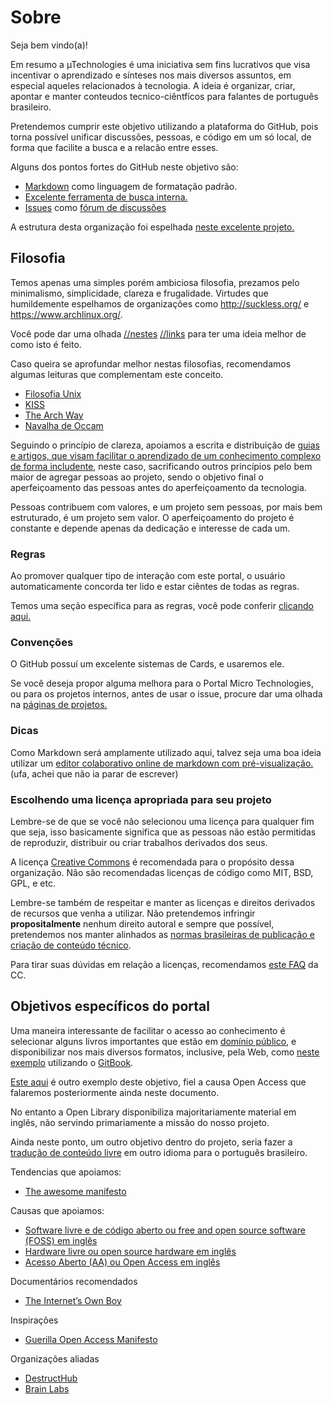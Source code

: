 # Sobre

Seja bem vindo(a)!

Em resumo a µTechnologies é uma iniciativa sem fins lucrativos que visa incentivar o aprendizado e sínteses nos mais diversos assuntos, em especial aqueles relacionados à tecnologia. A ideia é organizar, criar, apontar e manter conteudos tecnico-ciêntfícos para falantes de português brasileiro.

Pretendemos cumprir este objetivo utilizando a plataforma do GitHub, pois torna possível unificar discussões, pessoas, e código em um só local, de forma que facilite a busca e a relacão entre esses.

Alguns dos pontos fortes do GitHub neste objetivo são:

* [Markdown](https://pt.wikipedia.org/wiki/Markdown) como linguagem de formatação padrão.
* [Excelente ferramenta de busca interna.](https://github.com/search?utf8=)
* [Issues](https://github.com/micro-technologies/forum/issues) como [fórum de discussões](https://github.com/micro-technologies/forum)

A estrutura desta organização foi espelhada [neste excelente projeto.](http://frontendbr.com.br/)

## Filosofia
Temos apenas uma simples porém ambiciosa filosofia, prezamos pelo minimalismo, simplicidade, clareza e frugalidade. Virtudes que humildemente espelhamos de organizações como http://suckless.org/ e https://www.archlinux.org/. 

Você pode dar uma olhada [//nestes](https://bbs.archlinux.org/) [//links](https://wiki.archlinux.org/) para ter uma ideia melhor de como isto é feito.

Caso queira se aprofundar melhor nestas filosofias, recomendamos algumas leituras que complementam este conceito.
* [Filosofia Unix](https://pt.wikipedia.org/wiki/Filosofia_Unix)
* [KISS](https://pt.wikipedia.org/wiki/Keep_It_Simple)
* [The Arch Way](https://wiki.archlinux.org/index.php/The_Arch_Way_(Portugu%C3%AAs))
* [Navalha de Occam](https://pt.wikipedia.org/wiki/Navalha_de_Occam)

Seguindo o princípio de clareza, apoiamos a escrita e distribuição de [guias e artigos, que visam facilitar o aprendizado de um conhecimento complexo de forma includente](https://github.com/Kuchiriel/install-archlinux), neste caso, sacrificando outros princípios pelo bem maior de agregar pessoas ao projeto, sendo o objetivo final o aperfeiçoamento das pessoas antes do aperfeiçoamento da tecnologia. 

Pessoas contribuem com valores, e um projeto sem pessoas, por mais bem estruturado, é um projeto sem valor. O aperfeiçoamento do projeto é constante e depende apenas da dedicação e interesse de cada um.

### Regras

Ao promover qualquer tipo de interação com este portal, o usuário automaticamente concorda ter lido e estar ciêntes de todas as regras.

Temos uma seção específica para as regras, você pode conferir [clicando aqui.](https://github.com/micro-technologies/sobre/blob/master/regras.md)

### Convenções

O GitHub possuí um excelente sistemas de Cards, e usaremos ele.

Se você deseja propor alguma melhora para o Portal Micro Technologies, ou para os projetos internos, antes de usar o issue, procure dar uma olhada na [páginas de projetos.](https://github.com/orgs/micro-technologies/projects)

### Dicas

Como Markdown será amplamente utilizado aqui, talvez seja uma boa ideia utilizar um [editor colaborativo online de markdown com pré-visualização.](https://hackmd.io/) (ufa, achei que não ia parar de escrever)

### Escolhendo uma licença apropriada para seu projeto

Lembre-se de que se você não selecionou uma licença para qualquer fim que seja, isso basicamente significa que as pessoas não estão permitidas de reproduzir, distribuir ou criar trabalhos derivados dos seus.

A licença [Creative Commons](https://pt.wikipedia.org/wiki/Creative_Commons) é recomendada para o propósito dessa organização. Não são recomendadas licenças de código como MIT, BSD, GPL, e etc.

Lembre-se também de respeitar e manter as licenças e direitos derivados de recursos que venha a utilizar. Não pretendemos infringir **propositalmente** nenhum direito autoral e sempre que possível, pretendemos nos manter alinhados as [normas brasileiras de publicação e criação de conteúdo técnico](http://www.gazetadopovo.com.br/educacao/vida-na-universidade/pesquisa-e-tecnologia/regras-da-abnt-veja-as-normas-para-monografias-e-trabalhos-academicos-24m183ly0hqo75i0qrgiovpla). 

Para tirar suas dúvidas em relação a licenças, recomendamos [este FAQ](https://br.creativecommons.org/faq/) da CC.

## Objetivos específicos do portal

Uma maneira interessante de facilitar o acesso ao conhecimento é selecionar alguns livros importantes que estão em [domínio público](https://pt.wikipedia.org/wiki/Dom%C3%ADnio_p%C3%BAblico), e disponibilizar nos mais diversos formatos, inclusive, pela Web, como [neste exemplo](http://samypesse.gitbooks.io/how-to-create-an-operating-system/content/Chapter-1/index.html) utilizando o [GitBook](https://github.com/GitbookIO/gitbook).

[Este aqui](https://openlibrary.org/) é outro exemplo deste objetivo, fiel a causa Open Access que falaremos posteriormente ainda neste documento. 

No entanto a Open Library disponibiliza majoritariamente material em inglês, não servindo primariamente a missão do nosso projeto. 

Ainda neste ponto, um outro objetivo dentro do projeto, seria fazer a [tradução de conteúdo livre](https://github.com/micro-technologies/drive/blob/master/jack-andraka.md) em outro idioma para o português brasileiro.

Tendencias que apoiamos:
* [The awesome manifesto](https://github.com/sindresorhus/awesome/blob/master/awesome.md)

Causas que apoiamos:

* [Software livre e de código aberto ou free and open source software (FOSS) em inglês](https://pt.wikipedia.org/wiki/Software_livre_e_de_c%C3%B3digo_aberto)
* [Hardware livre ou open source hardware em inglês](https://pt.wikipedia.org/wiki/Hardware_livre)
* [Acesso Aberto (AA) ou Open Access em inglês](https://pt.wikipedia.org/wiki/Acesso_aberto)

Documentários recomendados
* [The Internet’s Own Boy](https://www.youtube.com/watch?v=rkxWLsyylUw)

Inspirações
* [Guerilla Open Access Manifesto](https://github.com/micro-technologies/drive/blob/master/guerilla-open-access-manifesto.md)

Organizações aliadas
* [DestructHub](https://github.com/DestructHub)
* [Brain Labs](https://github.com/brain-labs)
